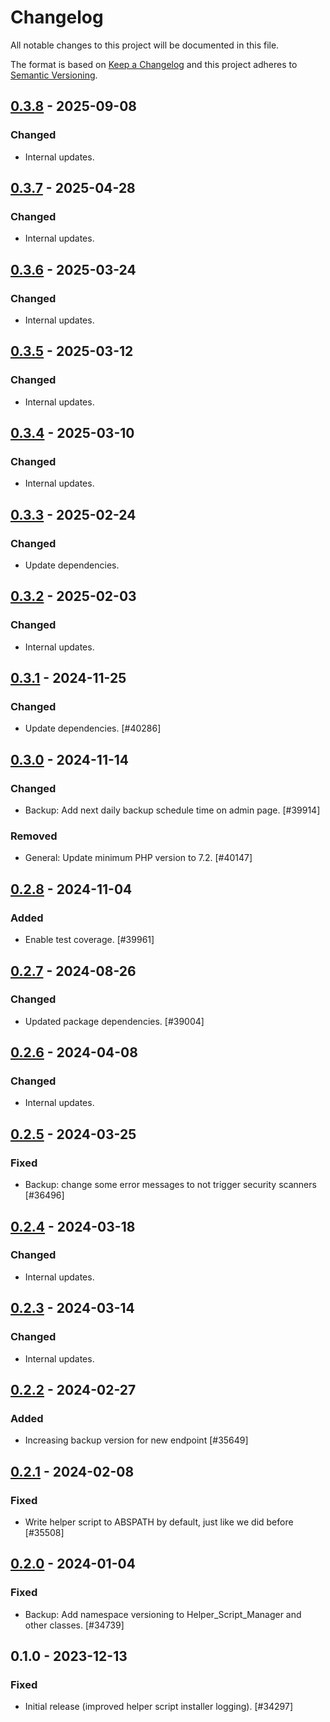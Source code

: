 # Changelog

All notable changes to this project will be documented in this file.

The format is based on [Keep a Changelog](https://keepachangelog.com/en/1.0.0/)
and this project adheres to [Semantic Versioning](https://semver.org/spec/v2.0.0.html).

## [0.3.8] - 2025-09-08
### Changed
- Internal updates.

## [0.3.7] - 2025-04-28
### Changed
- Internal updates.

## [0.3.6] - 2025-03-24
### Changed
- Internal updates.

## [0.3.5] - 2025-03-12
### Changed
- Internal updates.

## [0.3.4] - 2025-03-10
### Changed
- Internal updates.

## [0.3.3] - 2025-02-24
### Changed
- Update dependencies.

## [0.3.2] - 2025-02-03
### Changed
- Internal updates.

## [0.3.1] - 2024-11-25
### Changed
- Update dependencies. [#40286]

## [0.3.0] - 2024-11-14
### Changed
- Backup: Add next daily backup schedule time on admin page. [#39914]

### Removed
- General: Update minimum PHP version to 7.2. [#40147]

## [0.2.8] - 2024-11-04
### Added
- Enable test coverage. [#39961]

## [0.2.7] - 2024-08-26
### Changed
- Updated package dependencies. [#39004]

## [0.2.6] - 2024-04-08
### Changed
- Internal updates.

## [0.2.5] - 2024-03-25
### Fixed
- Backup: change some error messages to not trigger security scanners [#36496]

## [0.2.4] - 2024-03-18
### Changed
- Internal updates.

## [0.2.3] - 2024-03-14
### Changed
- Internal updates.

## [0.2.2] - 2024-02-27
### Added
- Increasing backup version for new endpoint [#35649]

## [0.2.1] - 2024-02-08
### Fixed
- Write helper script to ABSPATH by default, just like we did before [#35508]

## [0.2.0] - 2024-01-04
### Fixed
- Backup: Add namespace versioning to Helper_Script_Manager and other classes. [#34739]

## 0.1.0 - 2023-12-13
### Fixed
- Initial release (improved helper script installer logging). [#34297]

[0.3.8]: https://github.com/Automattic/jetpack-backup-helper-script-manager/compare/v0.3.7...v0.3.8
[0.3.7]: https://github.com/Automattic/jetpack-backup-helper-script-manager/compare/v0.3.6...v0.3.7
[0.3.6]: https://github.com/Automattic/jetpack-backup-helper-script-manager/compare/v0.3.5...v0.3.6
[0.3.5]: https://github.com/Automattic/jetpack-backup-helper-script-manager/compare/v0.3.4...v0.3.5
[0.3.4]: https://github.com/Automattic/jetpack-backup-helper-script-manager/compare/v0.3.3...v0.3.4
[0.3.3]: https://github.com/Automattic/jetpack-backup-helper-script-manager/compare/v0.3.2...v0.3.3
[0.3.2]: https://github.com/Automattic/jetpack-backup-helper-script-manager/compare/v0.3.1...v0.3.2
[0.3.1]: https://github.com/Automattic/jetpack-backup-helper-script-manager/compare/v0.3.0...v0.3.1
[0.3.0]: https://github.com/Automattic/jetpack-backup-helper-script-manager/compare/v0.2.8...v0.3.0
[0.2.8]: https://github.com/Automattic/jetpack-backup-helper-script-manager/compare/v0.2.7...v0.2.8
[0.2.7]: https://github.com/Automattic/jetpack-backup-helper-script-manager/compare/v0.2.6...v0.2.7
[0.2.6]: https://github.com/Automattic/jetpack-backup-helper-script-manager/compare/v0.2.5...v0.2.6
[0.2.5]: https://github.com/Automattic/jetpack-backup-helper-script-manager/compare/v0.2.4...v0.2.5
[0.2.4]: https://github.com/Automattic/jetpack-backup-helper-script-manager/compare/v0.2.3...v0.2.4
[0.2.3]: https://github.com/Automattic/jetpack-backup-helper-script-manager/compare/v0.2.2...v0.2.3
[0.2.2]: https://github.com/Automattic/jetpack-backup-helper-script-manager/compare/v0.2.1...v0.2.2
[0.2.1]: https://github.com/Automattic/jetpack-backup-helper-script-manager/compare/v0.2.0...v0.2.1
[0.2.0]: https://github.com/Automattic/jetpack-backup-helper-script-manager/compare/v0.1.0...v0.2.0
